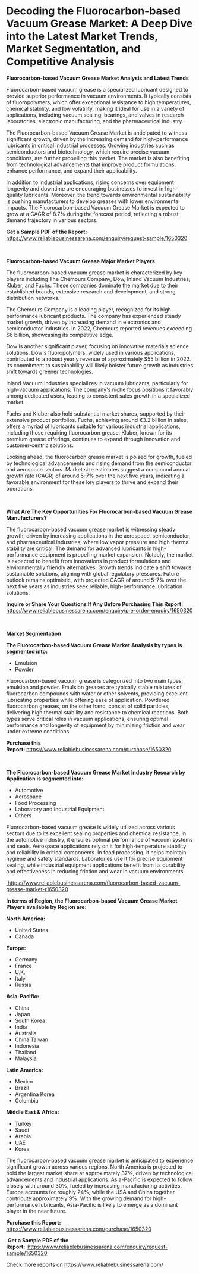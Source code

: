 <p><h1>Decoding the Fluorocarbon-based Vacuum Grease Market: A Deep Dive into the Latest Market Trends, Market Segmentation, and Competitive Analysis</h1></p><p><strong>Fluorocarbon-based Vacuum Grease Market Analysis and Latest Trends</strong></p>
<p><p>Fluorocarbon-based vacuum grease is a specialized lubricant designed to provide superior performance in vacuum environments. It typically consists of fluoropolymers, which offer exceptional resistance to high temperatures, chemical stability, and low volatility, making it ideal for use in a variety of applications, including vacuum sealing, bearings, and valves in research laboratories, electronic manufacturing, and the pharmaceutical industry.</p><p>The Fluorocarbon-based Vacuum Grease Market is anticipated to witness significant growth, driven by the increasing demand for high-performance lubricants in critical industrial processes. Growing industries such as semiconductors and biotechnology, which require precise vacuum conditions, are further propelling this market. The market is also benefiting from technological advancements that improve product formulations, enhance performance, and expand their applicability.</p><p>In addition to industrial applications, rising concerns over equipment longevity and downtime are encouraging businesses to invest in high-quality lubricants. Moreover, the trend towards environmental sustainability is pushing manufacturers to develop greases with lower environmental impacts. The Fluorocarbon-based Vacuum Grease Market is expected to grow at a CAGR of 8.7% during the forecast period, reflecting a robust demand trajectory in various sectors.</p></p>
<p><strong>Get a Sample PDF of the Report:&nbsp;</strong> <a href="https://www.reliablebusinessarena.com/enquiry/request-sample/1650320?utm_campaign=3091&utm_medium=2&utm_source=Github&utm_content=ia&utm_term=23032025&utm_id=fluorocarbon-based-vacuum-grease">https://www.reliablebusinessarena.com/enquiry/request-sample/1650320</a></p>
<p>&nbsp;</p>
<p><strong>Fluorocarbon-based Vacuum Grease Major Market Players</strong></p>
<p><p>The fluorocarbon-based vacuum grease market is characterized by key players including The Chemours Company, Dow, Inland Vacuum Industries, Kluber, and Fuchs. These companies dominate the market due to their established brands, extensive research and development, and strong distribution networks.</p><p>The Chemours Company is a leading player, recognized for its high-performance lubricant products. The company has experienced steady market growth, driven by increasing demand in electronics and semiconductor industries. In 2022, Chemours reported revenues exceeding $6 billion, showcasing its competitive edge.</p><p>Dow is another significant player, focusing on innovative materials science solutions. Dow's fluoropolymers, widely used in various applications, contributed to a robust yearly revenue of approximately $55 billion in 2022. Its commitment to sustainability will likely bolster future growth as industries shift towards greener technologies.</p><p>Inland Vacuum Industries specializes in vacuum lubricants, particularly for high-vacuum applications. The company's niche focus positions it favorably among dedicated users, leading to consistent sales growth in a specialized market.</p><p>Fuchs and Kluber also hold substantial market shares, supported by their extensive product portfolios. Fuchs, achieving around €3.2 billion in sales, offers a myriad of lubricants suitable for various industrial applications, including those requiring fluorocarbon grease. Kluber, known for its premium grease offerings, continues to expand through innovation and customer-centric solutions.</p><p>Looking ahead, the fluorocarbon grease market is poised for growth, fueled by technological advancements and rising demand from the semiconductor and aerospace sectors. Market size estimates suggest a compound annual growth rate (CAGR) of around 5-7% over the next five years, indicating a favorable environment for these key players to thrive and expand their operations.</p></p>
<p>&nbsp;</p>
<p><strong>What Are The Key Opportunities For Fluorocarbon-based Vacuum Grease Manufacturers?</strong></p>
<p><p>The fluorocarbon-based vacuum grease market is witnessing steady growth, driven by increasing applications in the aerospace, semiconductor, and pharmaceutical industries, where low vapor pressure and high thermal stability are critical. The demand for advanced lubricants in high-performance equipment is propelling market expansion. Notably, the market is expected to benefit from innovations in product formulations and environmentally friendly alternatives. Growth trends indicate a shift towards sustainable solutions, aligning with global regulatory pressures. Future outlook remains optimistic, with projected CAGR of around 5-7% over the next five years as industries seek reliable, high-performance lubrication solutions.</p></p>
<p><strong>Inquire or Share Your Questions If Any Before Purchasing This Report:</strong> <a href="https://www.reliablebusinessarena.com/enquiry/pre-order-enquiry/1650320?utm_campaign=3091&utm_medium=2&utm_source=Github&utm_content=ia&utm_term=23032025&utm_id=fluorocarbon-based-vacuum-grease">https://www.reliablebusinessarena.com/enquiry/pre-order-enquiry/1650320</a></p>
<p>&nbsp;</p>
<p><strong>Market Segmentation</strong></p>
<p><strong>The Fluorocarbon-based Vacuum Grease Market Analysis by types is segmented into:</strong></p>
<p><ul><li>Emulsion</li><li>Powder</li></ul></p>
<p><p>Fluorocarbon-based vacuum grease is categorized into two main types: emulsion and powder. Emulsion greases are typically stable mixtures of fluorocarbon compounds with water or other solvents, providing excellent lubricating properties while offering ease of application. Powdered fluorocarbon greases, on the other hand, consist of solid particles, delivering high thermal stability and resistance to chemical reactions. Both types serve critical roles in vacuum applications, ensuring optimal performance and longevity of equipment by minimizing friction and wear under extreme conditions.</p></p>
<p><strong>Purchase this Report:&nbsp;</strong><a href="https://www.reliablebusinessarena.com/purchase/1650320?utm_campaign=3091&utm_medium=2&utm_source=Github&utm_content=ia&utm_term=23032025&utm_id=fluorocarbon-based-vacuum-grease">https://www.reliablebusinessarena.com/purchase/1650320</a></p>
<p>&nbsp;</p>
<p><strong>The Fluorocarbon-based Vacuum Grease Market Industry Research by Application is segmented into:</strong></p>
<p><ul><li>Automotive</li><li>Aerospace</li><li>Food Processing</li><li>Laboratory and Industrial Equipment</li><li>Others</li></ul></p>
<p><p>Fluorocarbon-based vacuum grease is widely utilized across various sectors due to its excellent sealing properties and chemical resistance. In the automotive industry, it ensures optimal performance of vacuum systems and seals. Aerospace applications rely on it for high-temperature stability and reliability in critical components. In food processing, it helps maintain hygiene and safety standards. Laboratories use it for precise equipment sealing, while industrial equipment applications benefit from its durability and effectiveness in reducing friction and wear in vacuum environments.</p></p>
<p><a href="https://www.reliablebusinessarena.com/fluorocarbon-based-vacuum-grease-market-r1650320?utm_campaign=3091&utm_medium=2&utm_source=Github&utm_content=ia&utm_term=23032025&utm_id=fluorocarbon-based-vacuum-grease">&nbsp;https://www.reliablebusinessarena.com/fluorocarbon-based-vacuum-grease-market-r1650320</a></p>
<p><strong>In terms of Region, the Fluorocarbon-based Vacuum Grease Market Players available by Region are:</strong></p>
<p>
    <p> <strong> North America: </strong>
        <ul>
            <li>United States</li>
            <li>Canada</li>
        </ul>
        </p> 
    <p> <strong> Europe: </strong>
        <ul>
            <li>Germany</li>
            <li>France</li>
            <li>U.K.</li>
            <li>Italy</li>
            <li>Russia</li>
        </ul>
        </p> 
    <p> <strong> Asia-Pacific: </strong>
        <ul>
            <li>China</li>
            <li>Japan</li>
            <li>South Korea</li>
            <li>India</li>
            <li>Australia</li>
            <li>China Taiwan</li>
            <li>Indonesia</li>
            <li>Thailand</li>
            <li>Malaysia</li>
        </ul>
        </p> 
    <p> <strong> Latin America: </strong>
        <ul>
            <li>Mexico</li>
            <li>Brazil</li>
            <li>Argentina Korea</li>
            <li>Colombia</li>
        </ul>
        </p> 
    <p> <strong> Middle East & Africa: </strong>
        <ul>
            <li>Turkey</li>
            <li>Saudi</li>
            <li>Arabia</li>
            <li>UAE</li>
            <li>Korea</li>
        </ul>
    </p>
    </p>
<p><p>The fluorocarbon-based vacuum grease market is anticipated to experience significant growth across various regions. North America is projected to hold the largest market share at approximately 37%, driven by technological advancements and industrial applications. Asia-Pacific is expected to follow closely with around 30%, fueled by increasing manufacturing activities. Europe accounts for roughly 24%, while the USA and China together contribute approximately 9%. With the growing demand for high-performance lubricants, Asia-Pacific is likely to emerge as a dominant player in the near future.</p></p>
<p><strong>Purchase this Report: </strong><a href="https://www.reliablebusinessarena.com/purchase/1650320?utm_campaign=3091&utm_medium=2&utm_source=Github&utm_content=ia&utm_term=23032025&utm_id=fluorocarbon-based-vacuum-grease">https://www.reliablebusinessarena.com/purchase/1650320</a></p>
<p>&nbsp;<strong>Get a Sample PDF of the Report:&nbsp;&nbsp;</strong><a href="https://www.reliablebusinessarena.com/enquiry/request-sample/1650320?utm_campaign=3091&utm_medium=2&utm_source=Github&utm_content=ia&utm_term=23032025&utm_id=fluorocarbon-based-vacuum-grease">https://www.reliablebusinessarena.com/enquiry/request-sample/1650320</a></p>
<p><strong></strong></p>
<p>Check more reports on <a href="https://www.reliablebusinessarena.com/?utm_campaign=3091&utm_medium=2&utm_source=Github&utm_content=ia&utm_term=23032025&utm_id=fluorocarbon-based-vacuum-grease">https://www.reliablebusinessarena.com/</a></p>